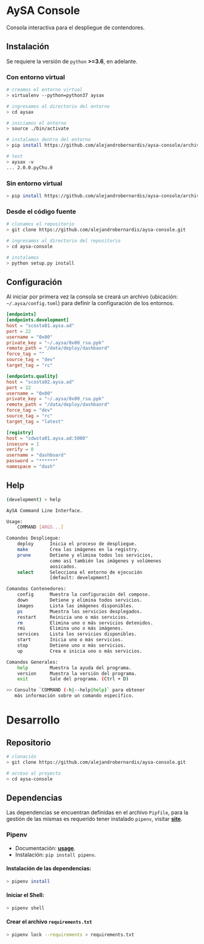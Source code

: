 # AySA Console

Consola interactiva para el despliegue de contendores.

## Instalación

Se requiere la versión de `python` **>=3.6**, en adelante.

### Con entorno virtual

```bash
# creamos el entorno virtual
> virtualenv --python=python37 aysax

# ingresamos al directorio del entorno
> cd aysax

# iniciamos el entorno
> source ./bin/activate

# instalamos dentro del entorno
> pip install https://github.com/alejandrobernardis/aysa-console/archive/master.zip

# test
> aysax -v
... 2.0.0.pyChu.0
```

### Sin entorno virtual

```bash
> pip install https://github.com/alejandrobernardis/aysa-console/archive/master.zip
```

### Desde el código fuente

```bash
# clonamos el repositorio
> git clone https://github.com/alejandrobernardis/aysa-console.git

# ingresamos al directorio del repositorio
> cd aysa-console

# instalamos
> python setup.py install
```

## Configuración

Al iniciar por primera vez la consola se creará un archivo (ubicación: `~/.aysa/config.toml`) para definir la configuración de los entornos. 

```toml
[endpoints]
[endpoints.development]
host = "scosta01.aysa.ad"
port = 22
username = "0x00"
private_key = "~/.aysa/0x00_rsa.ppk"
remote_path = "/data/deploy/dashbaord"
force_tag = ""
source_tag = "dev"
target_tag = "rc"

[endpoints.quality]
host = "scosta02.aysa.ad"
port = 22
username = "0x00"
private_key = "~/.aysa/0x00_rsa.ppk"
remote_path = "/data/deploy/dashbaord"
force_tag = "dev"
source_tag = "rc"
target_tag = "latest"

[registry]
host = "sdwsta01.aysa.ad:5000"
insecure = 1
verify = 0
username = "dashboard"
password = "******"
namespace = "dash"
```

## Help

```bash
(development) > help

AySA Command Line Interface.

Usage:
    COMMAND [ARGS...]

Comandos Despliegue:
    deploy      Inicia el proceso de despliegue.
    make        Crea las imágenes en la registry.
    prune       Detiene y elimina todos los servicios,
                como así también las imágenes y volúmenes
                aosicados.
    select      Selecciona el entorno de ejecución
                [default: development]

Comandos Contenedores:
    config      Muestra la configuración del compose.
    down        Detiene y elimina todos servicios.
    images      Lista las imágenes disponibles.
    ps          Muestra los servicios desplegados.
    restart     Reinicia uno o más servicios.
    rm          Elimina uno o más servicios detenidos.
    rmi         Elimina uno o más imágenes.
    services    Lista los servicios disponibles.
    start       Inicia uno o más servicios.
    stop        Detiene uno o más servicios.
    up          Crea e inicia uno o más servicios.

Comandos Generales:
    help        Muestra la ayuda del programa.
    version     Muestra la versión del programa.
    exit        Sale del programa. (Ctrl + D)

>> Consulte `COMMAND (-h|--help|help)` para obtener 
   más información sobre un comando específico. 
```

# Desarrollo

## Repositorio

```bash
# clonación
> git clone https://github.com/alejandrobernardis/aysa-console.git

# acceso al proyecto
> cd aysa-console
```

## Dependencias

Las dependencias se encuentran definidas en el archivo `Pipfile`, para la gestión de las mismas es requerido tener instalado `pipenv`, visitar [**site**](https://pipenv.readthedocs.io/).

### Pipenv

* Documentación: [**usage**](https://pipenv.readthedocs.io/en/latest/#pipenv-usage).
* Instalación: `pip install pipenv`.

#### Instalación de las dependencias:

```bash
> pipenv install
```

#### Iniciar el Shell:

```bash
> pipenv shell
```

#### Crear el archivo `requirements.txt`

```bash
> pipenv lock --requirements > requirements.txt
```
